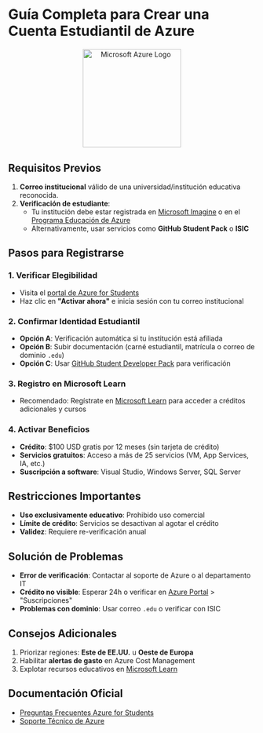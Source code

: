 # Guía Completa para Crear una Cuenta Estudiantil de Azure

<div style="text-align: center; margin: 20px 0;">
  <img src="https://upload.wikimedia.org/wikipedia/commons/thumb/f/fa/Microsoft_Azure.svg/1200px-Microsoft_Azure.svg.png" alt="Microsoft Azure Logo" style="width: 200px; height: auto;">
</div>

## Requisitos Previos
1. **Correo institucional** válido de una universidad/institución educativa reconocida.
2. **Verificación de estudiante**:
   - Tu institución debe estar registrada en [Microsoft Imagine](https://imagine.microsoft.com) o en el [Programa Educación de Azure](https://azure.microsoft.com/es-es/free/students/)
   - Alternativamente, usar servicios como **GitHub Student Pack** o **ISIC**

## Pasos para Registrarse

### 1. Verificar Elegibilidad
- Visita el [portal de Azure for Students](https://azure.microsoft.com/es-es/free/students/)
- Haz clic en **"Activar ahora"** e inicia sesión con tu correo institucional

### 2. Confirmar Identidad Estudiantil
- **Opción A**: Verificación automática si tu institución está afiliada
- **Opción B**: Subir documentación (carné estudiantil, matrícula o correo de dominio `.edu`)
- **Opción C**: Usar [GitHub Student Developer Pack](https://education.github.com/pack) para verificación

### 3. Registro en Microsoft Learn
- Recomendado: Regístrate en [Microsoft Learn](https://learn.microsoft.com) para acceder a créditos adicionales y cursos

### 4. Activar Beneficios
- **Crédito**: $100 USD gratis por 12 meses (sin tarjeta de crédito)
- **Servicios gratuitos**: Acceso a más de 25 servicios (VM, App Services, IA, etc.)
- **Suscripción a software**: Visual Studio, Windows Server, SQL Server

## Restricciones Importantes
- **Uso exclusivamente educativo**: Prohibido uso comercial
- **Límite de crédito**: Servicios se desactivan al agotar el crédito
- **Validez**: Requiere re-verificación anual

## Solución de Problemas
- **Error de verificación**: Contactar al soporte de Azure o al departamento IT
- **Crédito no visible**: Esperar 24h o verificar en [Azure Portal](https://portal.azure.com) > "Suscripciones"
- **Problemas con dominio**: Usar correo `.edu` o verificar con ISIC

## Consejos Adicionales
1. Priorizar regiones: **Este de EE.UU.** u **Oeste de Europa**
2. Habilitar **alertas de gasto** en Azure Cost Management
3. Explotar recursos educativos en [Microsoft Learn](https://learn.microsoft.com)

## Documentación Oficial
- [Preguntas Frecuentes Azure for Students](https://azure.microsoft.com/es-es/free/students-faq/)
- [Soporte Técnico de Azure](https://support.microsoft.com/es-es)
